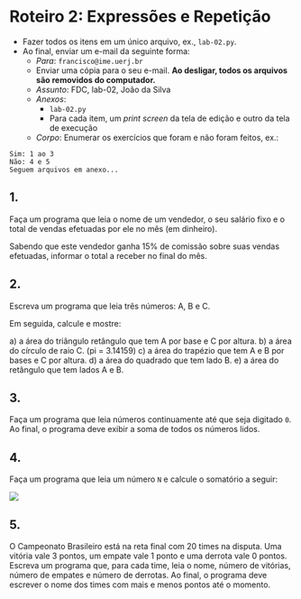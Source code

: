 <meta http-equiv="Content-Type" content="text/html; charset=UTF-8"/></p>        

Roteiro 2: Expressões e Repetição
=================================

- Fazer todos os itens em um único arquivo, ex., `lab-02.py`.
- Ao final, enviar um e-mail da seguinte forma:
    - *Para*: `francisco@ime.uerj.br`
    - Enviar uma cópia para o seu e-mail.
      **Ao desligar, todos os arquivos são removidos do computador.**
    - *Assunto*: FDC, lab-02, João da Silva
    - *Anexos*:
        - `lab-02.py`
        - Para cada item, um *print screen* da tela de edição e outro da tela de execução
    - *Corpo*: Enumerar os exercícios que foram e não foram feitos, ex.:

```
Sim: 1 ao 3
Não: 4 e 5
Seguem arquivos em anexo...
```

## 1.

Faça um programa que leia o nome de um vendedor, o seu salário fixo e o total
de vendas efetuadas por ele no mês (em dinheiro).

Sabendo que este vendedor ganha 15% de comissão sobre suas vendas efetuadas,
informar o total a receber no final do mês.

## 2.

Escreva um programa que leia três números: A, B e C.

Em seguida, calcule e mostre:

a) a área do triângulo retângulo que tem A por base e C por altura.
b) a área do círculo de raio C. (pi = 3.14159)
c) a área do trapézio que tem A e B por bases e C por altura.
d) a área do quadrado que tem lado B.
e) a área do retângulo que tem lados A e B. 

## 3.

Faça um programa que leia números continuamente até que seja digitado `0`.
Ao final, o programa deve exibir a soma de todos os números lidos.

## 4.

Faça um programa que leia um número `N` e calcule o somatório a seguir:

![](lab-04.png)

## 5.

O Campeonato Brasileiro está na reta final com 20 times na disputa.
Uma vitória vale 3 pontos, um empate vale 1 ponto e uma derrota vale 0 pontos.
Escreva um programa que, para cada time, leia o nome, número de vitórias,
número de empates e número de derrotas.
Ao final, o programa deve escrever o nome dos times com mais e menos pontos até
o momento.
